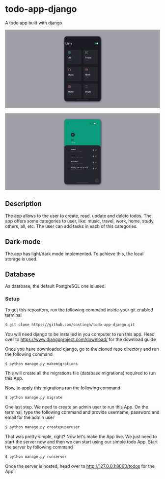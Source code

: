 # todo-app-django

A todo app built with django

![First screen](https://github.com/costingh/todo-app-django/blob/master/1.png?raw=true)

![First screen](https://github.com/costingh/todo-app-django/blob/master/2.png?raw=true)

## Description

The app allows to the user to create, read, update and delete todos. The app offers some categories to user, like: music, travel, work, home, study, others, all, etc.
The user can add tasks in each of this categories.

## Dark-mode

The app has light/dark mode implemented. To achieve this, the local storage is used.


## Database

As database, the default PostgreSQL one is used.

### Setup
To get this repository, run the following command inside your git enabled terminal
```bash
$ git clone https://github.com/costingh/todo-app-django.git
```
You will need django to be installed in you computer to run this app. Head over to https://www.djangoproject.com/download/ for the download guide

Once you have downloaded django, go to the cloned repo directory and run the following command

```bash
$ python manage.py makemigrations
```

This will create all the migrations file (database migrations) required to run this App.

Now, to apply this migrations run the following command
```bash
$ python manage.py migrate
```

One last step. We need to create an admin user to run this App. On the terminal, type the following command and provide username, password and email for the admin user
```bash
$ python manage.py createsuperuser
```

That was pretty simple, right? Now let's make the App live. We just need to start the server now and then we can start using our simple todo App. Start the server by following command

```bash
$ python manage.py runserver
```

Once the server is hosted, head over to http://127.0.0.1:8000/todos for the App.

